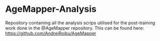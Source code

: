 # AgeMapper-Analysis
Repository containing all the analysis scrips utilised for the post-training work done in the @AgeMapper repository. This can be found here: https://github.com/AndreiRoibu/AgeMapper
